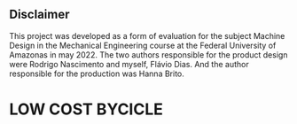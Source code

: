 ## Disclaimer
This project was developed as a form of evaluation for the subject Machine Design in the Mechanical Engineering course at the Federal University of Amazonas in may 2022. The two authors responsible for the product design were Rodrigo Nascimento and myself, Flávio Dias. And the author responsible for the production was Hanna Brito.

# LOW COST BYCICLE
